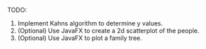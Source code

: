 TODO:
1. Implement Kahns algorithm to determine y values.
2. (Optional) Use JavaFX to create a 2d scatterplot of the people.
3. (Optional) Use JavaFX to plot a family tree.
